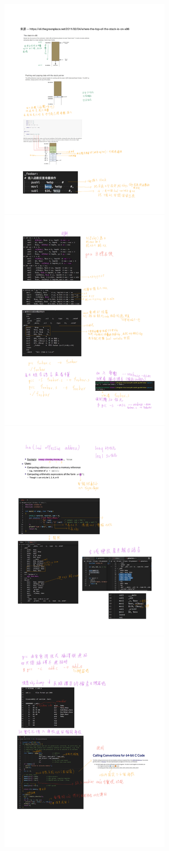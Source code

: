 <img src ="./images/1.png">
<img src ="./images/2.png">
<img src ="./images/3.png">
<img src ="./images/4.png">
